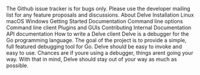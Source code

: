 The Github issue tracker is for bugs only. Please use the developer mailing list for any feature proposals and discussions. About Delve Installation Linux macOS Windows Getting Started Documentation Command line options Command line client Plugins and GUIs Contributing Internal Documentation API documentation How to write a Delve client Delve is a debugger for the Go programming language. The goal of the project is to provide a simple, full featured debugging tool for Go. Delve should be easy to invoke and easy to use. Chances are if youre using a debugger, things arent going your way. With that in mind, Delve should stay out of your way as much as possible.